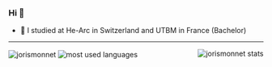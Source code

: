### Hi 👋

<!--
**JorisMonnet/JorisMonnet** is a ✨ _special_ ✨ repository because its `README.md` (this file) appears on your GitHub profile.
-->
- 🔭 I studied at He-Arc in Switzerland and UTBM in France (Bachelor)
--------------------------------------------------------------------------------
<img align="center" src="https://img.shields.io/github/followers/jorismonnet?style=social" alt="jorismonnet" />

<img align="center" src="https://github-readme-stats.vercel.app/api/top-langs/?username=jorismonnet&layout=compact&langs_count=15" alt="most used languages" />
<img align="right" src="https://github-readme-stats.vercel.app/api?username=jorismonnet&show_icons=true" alt="jorismonnet stats" />

